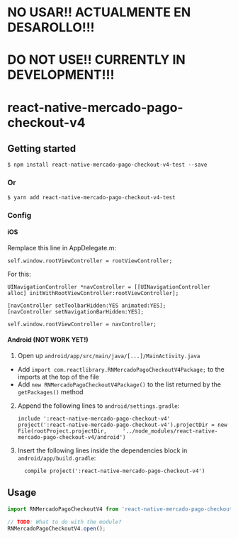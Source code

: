 # NO USAR!! ACTUALMENTE EN DESAROLLO!!!

# DO NOT USE!! CURRENTLY IN DEVELOPMENT!!!

# react-native-mercado-pago-checkout-v4

## Getting started

`$ npm install react-native-mercado-pago-checkout-v4-test --save`

### Or

`$ yarn add react-native-mercado-pago-checkout-v4-test`

### Config


#### iOS
Remplace this line in AppDelegate.m:

```objective c
self.window.rootViewController = rootViewController;
```

For this:

```objective c
UINavigationController *navController = [[UINavigationController alloc] initWithRootViewController:rootViewController];
  
[navController setToolbarHidden:YES animated:YES];
[navController setNavigationBarHidden:YES];

self.window.rootViewController = navController;
```

#### Android (NOT WORK YET!)

1. Open up `android/app/src/main/java/[...]/MainActivity.java`
  - Add `import com.reactlibrary.RNMercadoPagoCheckoutV4Package;` to the imports at the top of the file
  - Add `new RNMercadoPagoCheckoutV4Package()` to the list returned by the `getPackages()` method
2. Append the following lines to `android/settings.gradle`:
  	```
  	include ':react-native-mercado-pago-checkout-v4'
  	project(':react-native-mercado-pago-checkout-v4').projectDir = new File(rootProject.projectDir, 	'../node_modules/react-native-mercado-pago-checkout-v4/android')
  	```
3. Insert the following lines inside the dependencies block in `android/app/build.gradle`:
  	```
      compile project(':react-native-mercado-pago-checkout-v4')
  	```


## Usage
```javascript
import RNMercadoPagoCheckoutV4 from 'react-native-mercado-pago-checkout-v4';

// TODO: What to do with the module?
RNMercadoPagoCheckoutV4.open();
```
  
